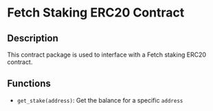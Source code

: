 # Fetch Staking ERC20 Contract

## Description

This contract package is used to interface with a Fetch staking ERC20 contract.

## Functions

- `get_stake(address)`: Get the balance for a specific `address`